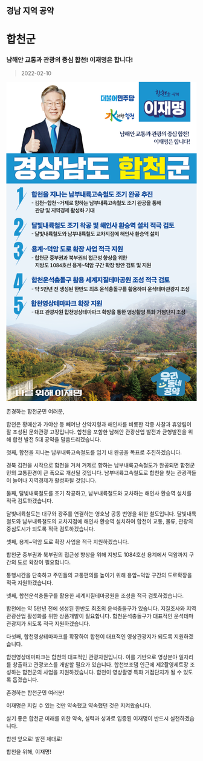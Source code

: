 ## 경남 지역 공약

# 합천군

### 남해안 교통과 관광의 중심 합천! 이재명은 합니다!
> 2022-02-10

![합천군 지역공약](./005_016_018.png)

존경하는 합천군민 여러분,

 

합천은 황매산과 가야산 등 빼어난 산악지형과 해인사를 비롯한 각종 사찰과 휴양림이 잘 조성된 문화관광 고장입니다. 합천을 포함한 남해안 관광산업 발전과 균형발전을 위해 합천 발전 5대 공약을 말씀드리겠습니다.

 

첫째, 합천을 지나는 남부내륙고속철도를 임기 내 완공을 목표로 추진하겠습니다.

경북 김천을 시작으로 합천을 거쳐 거제로 향하는 남부내륙고속철도가 완공되면 합천군민의 교통환경이 큰 폭으로 개선될 것입니다. 남부내륙고속철도로 합천을 찾는 관광객들이 늘어나 지역경제가 활성화될 것입니다.

 

둘째, 달빛내륙철도를 조기 착공하고, 남부내륙철도와 교차하는 해인사 환승역 설치를 적극 검토하겠습니다.

달빛내륙철도는 대구와 광주를 연결하는 영호남 공동 번영을 위한 철도입니다. 달빛내륙철도와 남부내륙철도의 교차지점에 해인사 환승역 설치하여 합천이 교통, 물류, 관광의 중심도시가 되도록 적극 검토하겠습니다. 

 

셋째, 용계~덕암 도로 확장 사업을 적극 지원하겠습니다. 

합천군 중부권과 북부권의 접근성 향상을 위해 지방도 1084호선 용계에서 덕암까지 구간의 도로 확장이 필요합니다.

통행시간을 단축하고 주민들의 교통편의를 높이기 위해 용암~덕암 구간의 도로확장을 적극 지원하겠습니다. 

 

넷째, 합천운석충돌구를 활용한 세계지질테마공원을 조성을 적극 검토하겠습니다. 

합천에는 약 5만년 전에 생성된 한반도 최초의 운석충돌구가 있습니다. 지질조사와 지역관광산업 활성화를 위한 상품개발이 필요합니다. 합천운석충돌구가 대표적인 운석테마관광지가 되도록 적극 지원하겠습니다. 

 

다섯째, 합천영상테마파크를 확장하여 합천이 대표적인 영상관광지가 되도록 지원하겠습니다.

합천영상테마파크는 합천의 대표적인 관광자원입니다. 이를 기반으로 영상분야 일자리를 창출하고 관광코스를 개발할 필요가 있습니다. 합천보조댐 인근에 제2촬영세트장 조성하는 합천군의 사업을 지원하겠습니다. 합천이 영상촬영 특화 거점단지가 될 수 있도록 돕겠습니다. 

 

 

존경하는 합천군민 여러분!

이재명은 지킬 수 있는 것만 약속했고 약속했던 것은 지켜왔습니다.

살기 좋은 합천군 미래를 위한 약속, 실력과 성과로 입증된 이재명이 반드시 실천하겠습니다.

 

합천 앞으로! 발전 제대로!

합천을 위해, 이재명! 

						
